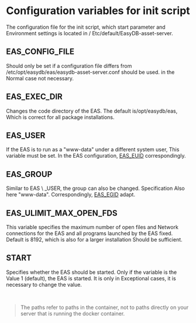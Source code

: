 Configuration variables for init script
=======================================

The configuration file for the init script, which start parameter and
Environment settings is located in
/ Etc/default/EasyDB-asset-server.

EAS\_CONFIG\_FILE
-----------------

Should only be set if a configuration file differs from
/etc/opt/easydb/eas/easydb-asset-server.conf should be used. in the
Normal case not necessary.

EAS\_EXEC\_DIR
--------------

Changes the code directory of the EAS. The default is/opt/easydb/eas,
Which is correct for all package installations.

EAS\_USER
---------

If the EAS is to run as a "www-data" under a different system user,
This variable must be set. In the EAS configuration,
[EAS\_EUID](./conf/conf.html#eas_euid) correspondingly.

EAS\_GROUP
----------

Similar to EAS \ _USER, the group can also be changed. Specification
Also here "www-data". Correspondingly, [EAS\_EGID](./conf/conf.html#eas_euid)
adapt.

EAS\_ULIMIT\_MAX\_OPEN\_FDS
---------------------------

This variable specifies the maximum number of open files and
Network connections for the EAS and all programs launched by the EAS
fixed. Default is 8192, which is also for a larger installation
Should be sufficient.

START
-----

Specifies whether the EAS should be started. Only if the variable is the
Value 1 (default), the EAS is started. It is only in
Exceptional cases, it is necessary to change the value.

&nbsp;

> The paths refer to paths in the container, not to paths directly on your server that is running the docker container.